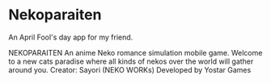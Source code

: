 # Nekoparaiten
An April Fool's day app for my friend. 

NEKOPARAITEN
An anime Neko romance simulation mobile game. Welcome to a new cats paradise where all kinds of nekos over the world will gather around you.
Creator: Sayori (NEKO WORKs)
Developed by Yostar Games
